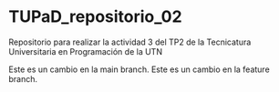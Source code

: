 # TUPaD_repositorio_02
Repositorio para realizar la actividad 3 del TP2 de la Tecnicatura Universitaria en Programación de la UTN

Este es un cambio en la main branch.
Este es un cambio en la feature branch.
